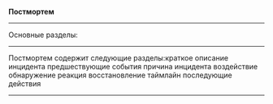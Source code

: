 **Постмортем**
___
Основные разделы:
___
Постмортем содержит следующие разделы:краткое описание инцидента
предшествующие события
причина инцидента
воздействие
обнаружение
реакция
восстановление
таймлайн
последующие действия
____
